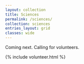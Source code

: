 ```yaml
---
layout: collection
title: Sciences
permalink: /sciences/
collection: sciences
entries_layout: grid
classes: wide
---
```

Coming next. Calling for volunteers.

{% include volunteer.html %}